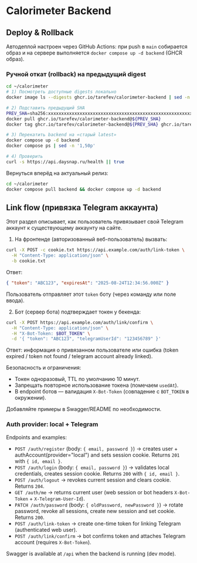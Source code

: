 # Calorimeter Backend

## Deploy & Rollback

Автодеплой настроен через GitHub Actions: при push в `main` собирается образ и на сервере выполняется `docker compose up -d backend` (GHCR образ).

### Ручной откат (rollback) на предыдущий digest

```bash
cd ~/calorimeter
# 1) Посмотреть доступные digests локально
docker image ls --digests ghcr.io/tarefev/calorimeter-backend | sed -n '1,10p'

# 2) Подставить предыдущий SHA
PREV_SHA=sha256:xxxxxxxxxxxxxxxxxxxxxxxxxxxxxxxxxxxxxxxxxxxxxxxxxxxxxxxxxxxxxxxx
docker pull ghcr.io/tarefev/calorimeter-backend@${PREV_SHA}
docker tag ghcr.io/tarefev/calorimeter-backend@${PREV_SHA} ghcr.io/tarefev/calorimeter-backend:latest

# 3) Перекатить backend на «старый latest»
docker compose up -d backend
docker compose ps | sed -n '1,50p'

# 4) Проверить
curl -s https://api.daysnap.ru/health || true
```

Вернуться вперёд на актуальный релиз:

```bash
cd ~/calorimeter
docker compose pull backend && docker compose up -d backend
```

## Link flow (привязка Telegram аккаунта)

Этот раздел описывает, как пользователь привязывает свой Telegram аккаунт к существующему аккаунту на сайте.

1. На фронтенде (авторизованный веб-пользователь) вызвать:

```bash
curl -X POST -c cookie.txt https://api.example.com/auth/link-token \
  -H "Content-Type: application/json" \
  -b cookie.txt
```

Ответ:

```json
{ "token": "ABC123", "expiresAt": "2025-08-24T12:34:56.000Z" }
```

Пользователь отправляет этот `token` боту (через команду или поле ввода).

2. Бот (сервер бота) подтверждает токен у бекенда:

```bash
curl -X POST https://api.example.com/auth/link/confirm \
  -H "Content-Type: application/json" \
  -H "X-Bot-Token: $BOT_TOKEN" \
  -d '{ "token": "ABC123", "telegramUserId": "123456789" }'
```

Ответ: информация о привязанном пользователе или ошибка (token expired / token not found / telegram account already linked).

Безопасность и ограничения:

- Токен одноразовый, TTL по умолчанию 10 минут.
- Запрещать повторное использование токена (помечаем `usedAt`).
- В endpoint ботов — валидация `X-Bot-Token` (совпадение с `BOT_TOKEN` в окружении).

Добавляйте примеры в Swagger/README по необходимости.

### Auth provider: local + Telegram

Endpoints and examples:

- `POST /auth/register` (body: `{ email, password }`) → creates user + authAccount(provider="local") and sets session cookie. Returns `201` with `{ id, email }`.
- `POST /auth/login` (body: `{ email, password }`) → validates local credentials, creates session cookie. Returns `200` with `{ id, email }`.
- `POST /auth/logout` → revokes current session and clears cookie. Returns `204`.
- `GET /auth/me` → returns current user (web session or bot headers `X-Bot-Token` + `X-Telegram-User-Id`).
- `PATCH /auth/password` (body: `{ oldPassword, newPassword }`) → rotate password, revoke all sessions, create new session and set cookie. Returns `200`.
- `POST /auth/link-token` → create one-time token for linking Telegram (authenticated web user).
- `POST /auth/link/confirm` → bot confirms token and attaches Telegram account (requires `X-Bot-Token`).

Swagger is available at `/api` when the backend is running (dev mode).

